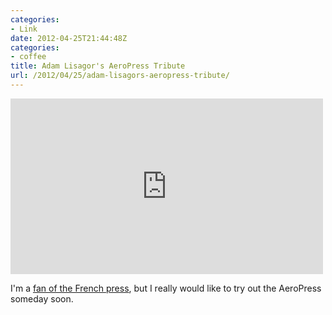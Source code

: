 ```yaml
---
categories:
- Link
date: 2012-04-25T21:44:48Z
categories:
- coffee
title: Adam Lisagor's AeroPress Tribute
url: /2012/04/25/adam-lisagors-aeropress-tribute/
---
```


<iframe src="http://player.vimeo.com/video/40980282" width="500" height="281" frameborder="0" webkitAllowFullScreen mozallowfullscreen allowFullScreen></iframe>

I'm a [fan of the French press](http://www.jasonheppler.org/2012/02/15/the_french_press_method.html), but I really would like to try out the AeroPress someday soon.
